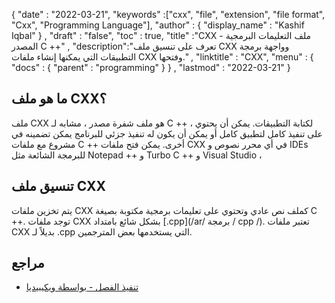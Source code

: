 {
  "date" : "2022-03-21",
  "keywords" :["cxx", "file", "extension", "file format", "Cxx", "Programming Language"],
  "author" : {
    "display_name" : "Kashif Iqbal"
} ,
  "draft" : "false",
  "toc" : true,
  "title" :"CXX - ملف التعليمات البرمجية المصدر C ++" ,
  "description":"تعرف على تنسيق ملف CXX وواجهة برمجة التطبيقات التي يمكنها إنشاء ملفات CXX وفتحها." ,
  "linktitle" : "CXX",
  "menu" : {
    "docs" : {
      "parent" : "programming"
}
} ,
  "lastmod" : "2022-03-21"
}

## ما هو ملف CXX؟

ملف CXX هو ملف شفرة مصدر ، مشابه لـ C ++ ، لكتابة التطبيقات. يمكن أن يحتوي على تنفيذ كامل لتطبيق كامل أو يمكن أن يكون له تنفيذ جزئي للبرنامج يمكن تضمينه في مشروع مع ملفات C ++ أخرى. يمكن فتح ملفات CXX في أي محرر نصوص و IDEs للبرمجة الشائعة مثل Notepad ++ و Turbo C ++ و Visual Studio ،

## تنسيق ملف CXX

يتم تخزين ملفات CXX كملف نص عادي وتحتوي على تعليمات برمجية مكتوبة بصيغة C ++. توجد ملفات CXX بشكل شائع بامتداد [.cpp](/ar/ برمجة / cpp /). تعتبر ملفات CXX بديلاً لـ .cpp التي يستخدمها بعض المترجمين.

## مراجع

* [تنفيذ الفصل - بواسطة ويكيبيديا](https://en.wikipedia.org/wiki/Class_implementation_file)


